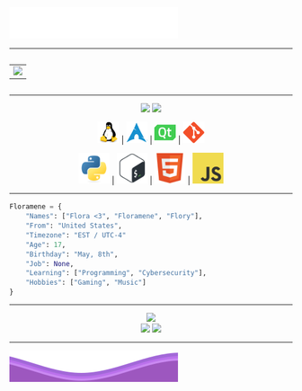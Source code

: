![1](./Assets/1.svg)

---

<div style="display: flex; align-items: flex-start; align: center">
  <table align="center">
    <tr>
      <td align="center">
        <img src="https://spotify-github-profile.vercel.app/api/view?uid=31nxou7vtqxdpaqbmlt3ugjqypoa&cover_image=true&theme=natemoo-re&show_offline=true&background_color=121212&interchange=true&bar_color=53b14f&bar_color_cover=true">
      </td>
    </tr>
  </table>
</div>

---

<div align="center">
  <img src="https://img.shields.io/github/followers/Floramene?style=for-the-badge&color=f164b9" />
  <img src="https://komarev.com/ghpvc/?username=Floramene&style=for-the-badge&color=f164b9" />
</div>

<p align="center"> 
  <code><img height="38" src="https://raw.githubusercontent.com/devicons/devicon/master/icons/linux/linux-original.svg"></code>&nbsp;|
  <code><img height="38" src="https://raw.githubusercontent.com/devicons/devicon/master/icons/archlinux/archlinux-original.svg"></code>&nbsp;|
  <code><img height="38" src="https://github.com/devicons/devicon/raw/master/icons/qt/qt-original.svg"></code>&nbsp;|
  <code><img height="38" src="https://raw.githubusercontent.com/devicons/devicon/master/icons/git/git-original.svg"></code>
</p>

<p align="center"> 
  <code><img height="55" src="https://raw.githubusercontent.com/devicons/devicon/master/icons/python/python-original.svg"></code>&nbsp;|
  <code><img height="55" src="https://raw.githubusercontent.com/devicons/devicon/master/icons/bash/bash-original.svg"></code>&nbsp;|
  <code><img height="55" src="https://raw.githubusercontent.com/devicons/devicon/master/icons/html5/html5-original.svg"></code>&nbsp;|
  <code><img height="55" src="https://raw.githubusercontent.com/github/explore/80688e429a7d4ef2fca1e82350fe8e3517d3494d/topics/javascript/javascript.png"></code>
</p>

---

```python
Floramene = {
    "Names": ["Flora <3", "Floramene", "Flory"],
    "From": "United States",
    "Timezone": "EST / UTC-4"
    "Age": 17,
    "Birthday": "May, 8th",
    "Job": None,
    "Learning": ["Programming", "Cybersecurity"],
    "Hobbies": ["Gaming", "Music"]
}
```

---

<div align="center">
    <img src="https://readme-stats.jonas-bernard.dev/api/top-langs/?username=Floramene&theme=omni&langs_count=10&layout=compact&count_private=true&hide_border=true&custom_title=Languages%20UwU" /><br />    
    <img src="https://readme-stats.jonas-bernard.dev/api?username=Floramene&show_icons=true&theme=omni&count_private=true&hide_border=true&custom_title=Stats%20OwO" />
    <img src="https://streak-stats.demolab.com/?user=Floramene&theme=omni&count_private=true&hide_border=true" />
</div>

---

![2](./Assets/2.svg)

